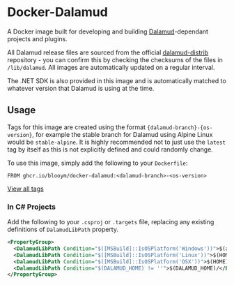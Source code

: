 # Docker-Dalamud

A Docker image built for developing and building [Dalamud](https://github.com/goatcorp/Dalamud)-dependant projects and plugins.

All Dalamud release files are sourced from the official [dalamud-distrib](https://github.com/goatcorp/dalamud-distrib) repository - you can confirm this by checking the checksums of the files in `/lib/dalamud`. All images are automatically updated on a regular interval.

The .NET SDK is also provided in this image and is automatically matched to whatever version that Dalamud is using at the time.

## Usage

Tags for this image are created using the format `{dalamud-branch}-{os-version}`, for example the stable branch for Dalamud using Alpine Linux would be `stable-alpine`. It is highly recommended not to just use the `latest` tag by itself as this is not explicitly defined and could randomly change.

To use this image, simply add the following to your `Dockerfile`:

```
FROM ghcr.io/blooym/docker-dalamud:<dalamud-branch>-<os-version>
```

[View all tags](https://github.com/Blooym/docker-dalamud/pkgs/container/docker-dalamud)

### In C# Projects

Add the following to your `.csproj` or `.targets` file, replacing any existing definitions of `DalamudLibPath` property.

```xml
<PropertyGroup>
  <DalamudLibPath Condition="$([MSBuild]::IsOSPlatform('Windows'))">$(appdata)\XIVLauncher\addon\Hooks\dev\</DalamudLibPath>
  <DalamudLibPath Condition="$([MSBuild]::IsOSPlatform('Linux'))">$(HOME)/.xlcore/dalamud/Hooks/dev/</DalamudLibPath>
  <DalamudLibPath Condition="$([MSBuild]::IsOSPlatform('OSX'))">$(HOME)/Library/Application Support/XIV on Mac/dalamud/Hooks/dev/</DalamudLibPath>
  <DalamudLibPath Condition="$(DALAMUD_HOME) != ''">$(DALAMUD_HOME)/</DalamudLibPath>
</PropertyGroup>
```
